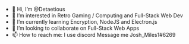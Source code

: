- 👋 Hi, I’m @Detaetious
- 👀 I’m interested in Retro Gaming / Computing and Full-Stack Web Dev
- 🌱 I’m currently learning Encryption, NodeJS and Electron.js
- 💞️ I’m looking to collaborate on Full-Stack Web Apps
- 📫 How to reach me: I use discord Message me Josh_Miles1#6269

<!---
Detaetious/Detaetious is a ✨ special ✨ repository because its `README.md` (this file) appears on your GitHub profile.
You can click the Preview link to take a look at your changes.
--->
